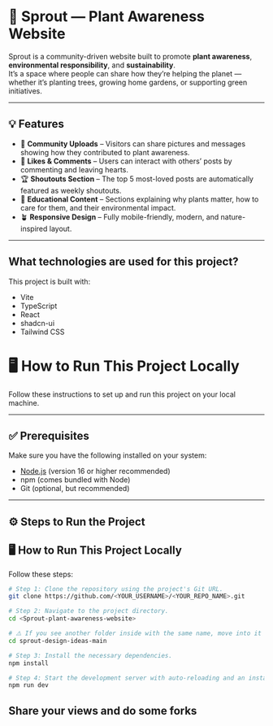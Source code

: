 # 🌱 Sprout — Plant Awareness Website

Sprout is a community-driven website built to promote **plant awareness**, **environmental responsibility**, and **sustainability**.  
It’s a space where people can share how they’re helping the planet — whether it’s planting trees, growing home gardens, or supporting green initiatives.

---

## 💡 Features

- 📸 **Community Uploads** – Visitors can share pictures and messages showing how they contributed to plant awareness.
- 💬 **Likes & Comments** – Users can interact with others’ posts by commenting and leaving hearts.
- 🏆 **Shoutouts Section** – The top 5 most-loved posts are automatically featured as weekly shoutouts.
- 🌿 **Educational Content** – Sections explaining why plants matter, how to care for them, and their environmental impact.
- 🪴 **Responsive Design** – Fully mobile-friendly, modern, and nature-inspired layout.

---

## What technologies are used for this project?

This project is built with:

- Vite
- TypeScript
- React
- shadcn-ui
- Tailwind CSS

# 🖥️ How to Run This Project Locally

Follow these instructions to set up and run this project on your local machine.

---

## ✅ Prerequisites

Make sure you have the following installed on your system:

- [Node.js](https://nodejs.org/) (version 16 or higher recommended)
- npm (comes bundled with Node)
- Git (optional, but recommended)

---

## ⚙️ Steps to Run the Project

## 🖥️ How to Run This Project Locally

Follow these steps:

```sh
# Step 1: Clone the repository using the project's Git URL.
git clone https://github.com/<YOUR_USERNAME>/<YOUR_REPO_NAME>.git

# Step 2: Navigate to the project directory.
cd <Sprout-plant-awareness-website>

# ⚠️ If you see another folder inside with the same name, move into it too.
cd sprout-design-ideas-main

# Step 3: Install the necessary dependencies.
npm install

# Step 4: Start the development server with auto-reloading and an instant preview.
npm run dev
```

##  Share your views and do some forks 


